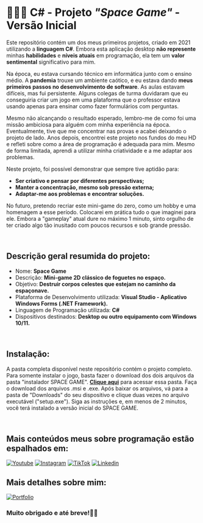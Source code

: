 # 👨🏾‍💻 __C#__ - Projeto ___"Space Game"___ - Versão Inicial

Este repositório contém um dos meus primeiros projetos, criado em 2021 utilizando a __linguagem C#__. Embora esta aplicação desktop __não represente__ minhas __habilidades__ e __níveis atuais__ em programação, ela tem um __valor sentimental__ significativo para mim.

Na época, eu estava cursando técnico em informática junto com o ensino médio. A __pandemia__ trouxe um ambiente caótico, e eu estava dando __meus primeiros passos no desenvolvimento de software__. As aulas estavam difíceis, mas fui persistente. Alguns colegas de turma duvidaram que eu conseguiria criar um jogo em uma plataforma que o professor estava usando apenas para ensinar como fazer formulários com perguntas.

Mesmo não alcançando o resultado esperado, lembro-me de como foi uma missão ambiciosa para alguém com minha experiência na época. Eventualmente, tive que me concentrar nas provas e acabei deixando o projeto de lado. Anos depois, encontrei este projeto nos fundos do meu HD e refleti sobre como a área de programação é adequada para mim. Mesmo de forma limitada, aprendi a utilizar minha criatividade e a me adaptar aos problemas.


Neste projeto, foi possível demonstrar que sempre tive aptidão para:
- __Ser criativo e pensar por diferentes perspectivas;__
- __Manter a concentração, mesmo sob pressão externa;__
- __Adaptar-me aos problemas e encontrar soluções.__

No futuro, pretendo recriar este mini-game do zero, como um hobby e uma homenagem a esse período. Colocarei em prática tudo o que imaginei para ele. Embora a "gameplay" atual dure no máximo 1 minuto, sinto orgulho de ter criado algo tão inusitado com poucos recursos e sob grande pressão.

<br>
  
## Descrição geral resumida do projeto:

- Nome: __Space Game__
- Descrição: __Mini-game 2D clássico de foguetes no espaço.__
- Objetivo: __Destruir corpos celestes que estejam no caminho da espaçonave.__
- Plataforma de Desenvolvimento utilizada: __Visual Studio - Aplicativo Windows Forms (.NET Framework).__
- Linguagem de Programação utilizada: __C#__
- Dispositivos destinados: __Desktop ou outro equipamento com Windows 10/11.__ 
 
<br>

## Instalação:

A pasta completa disponível neste repositório contém o projeto completo. Para somente instalar o jogo, basta fazer o download dos dois arquivos da pasta "instalador SPACE GAME". __[Clique aqui](https://github.com/henriquevieiradasilva/CSHARP-PROJETO-SpaceGame-VersaoInicial/tree/main/Space%20game/Teste/Instalador/instalador%20SPACE%20GAME/Debug)__ para acessar essa pasta. Faça o download dos arquivos .msi e .exe. Após baixar os arquivos, vá para a pasta de "Downloads" do seu dispositivo e clique duas vezes no arquivo executável ("setup.exe"). Siga as instruções e, em menos de 2 minutos, você terá instalado a versão inicial do SPACE GAME.

<br>
  
## Mais conteúdos meus sobre programação estão espalhados em:

[![Youtube](https://img.shields.io/badge/YouTube-FF0000?style=for-the-badge&logo=youtube&logoColor=white)](https://www.youtube.com/@henriquevieiradev)
[![Instagram](https://img.shields.io/badge/Instagram-E4405F?style=for-the-badge&logo=instagram&logoColor=white)](https://www.instagram.com/henriquevieira.dev)
[![TikTok](https://img.shields.io/badge/TikTok-000000?style=for-the-badge&logo=tiktok&logoColor=white)](https://www.tiktok.com/@henriquevieira.dev)
[![Linkedin](https://img.shields.io/badge/LinkedIn-0077B5?style=for-the-badge&logo=linkedin&logoColor=white)](https://www.linkedin.com/in/henrique-vieira-da-silva)

## Mais detalhes sobre mim:

[![Portfolio](https://img.shields.io/website?label=henriquevieiradasilva.com.br&style=for-the-badge&url=https://henriquevieiradasilva.com.br)](https://www.henriquevieiradasilva.com.br)

### Muito obrigado e até breve!👋🏾
